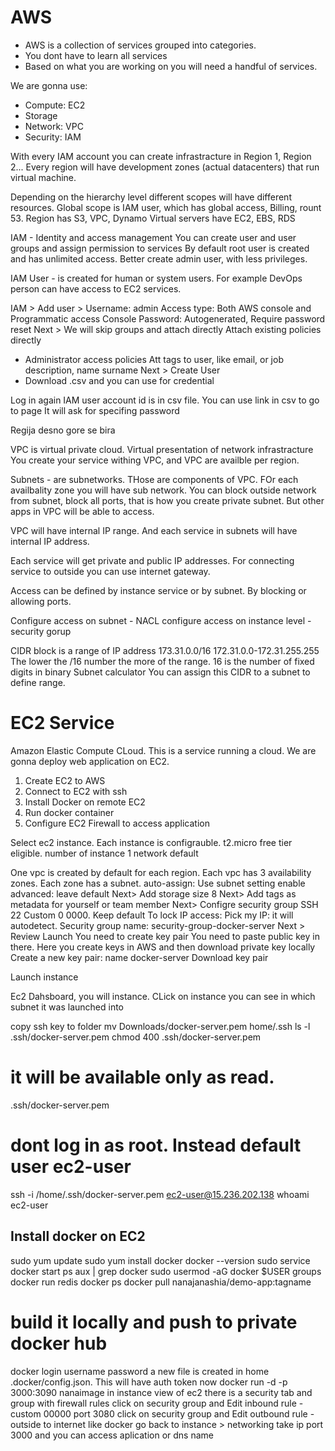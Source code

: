 # AWS
- AWS is a collection of services grouped into categories.
- You dont have to learn all services
- Based on what you are working on you will need a handful of services.

We are gonna use:
- Compute: EC2 
- Storage
- Network: VPC
- Security: IAM

With every IAM account you can create infrastracture in Region 1, Region 2...
Every region will have development zones (actual datacenters) that run virtual machine.

Depending on the hierarchy level different scopes will have different resources.
Global scope is IAM user, which has global access, Billing, rount 53.
Region has S3, VPC, Dynamo
Virtual servers have EC2, EBS, RDS

IAM - Identity and access management
You can create user and user groups and assign permission to services
By default root user is created and has unlimited access.
Better create admin user, with less privileges. 

IAM User - is created for human or system users. For example DevOps person can have access to EC2 services.

IAM > Add user > 
Username: admin
Access type: Both AWS console and Programmatic access
Console Password: Autogenerated, Require password reset
Next > We will skip groups and attach directly
Attach existing policies directly
- Administrator access policies
Att tags to user, like email, or job description, name surname
Next > Create User
- Download .csv and you can use for credential

Log in again
IAM user
account id is in csv file. You can use link in csv to go to page
It will ask for specifing password

Regija desno gore se bira


VPC is virtual private cloud. Virtual presentation of network infrastracture
You create your service withing VPC, and VPC are availble per region.

Subnets - are subnetworks. THose are components of VPC.
FOr each availbality zone you will have sub network.
You can block outside network from subnet, block all ports, that is how you create private subnet.
But other apps in VPC will be able to access.

VPC will have internal IP range. And each service in subnets will have internal IP address.

Each service will get private and public IP addresses.
For connecting service to outside you can use internet gateway.

Access can be defined by instance service or by subnet. By blocking or allowing ports.

Configure access on subnet - NACL
configure access on instance level - security gorup

CIDR block is a range of IP address
173.31.0.0/16
172.31.0.0-172.31.255.255
The lower the /16 number the more of the range. 16 is the number of fixed digits in binary
Subnet calculator
You can assign this CIDR to a subnet to define range.

# EC2 Service
Amazon Elastic Compute CLoud. This is a service running a cloud.
We are gonna deploy web application on EC2.
1. Create EC2 to AWS
2. Connect to EC2 with ssh
3. Install Docker on remote EC2
4. Run docker container
5. Configure EC2 Firewall to access application

Select ec2 instance.
Each instance is configrauble.
t2.micro free tier eligible.
number of instance 1
network default

One vpc is created by default for each region. Each vpc has 3 availability zones. 
Each zone has a subnet.
auto-assign: Use subnet setting enable
advanced: leave default
Next> Add storage size 8
Next> Add tags as metadata for yourself or team member
Next> Configre security group SSH 22 Custom 0 0000. Keep default 
To lock IP access: Pick my IP: it will autodetect. 
Security group name: security-group-docker-server
Next > Review
Launch
You need to create key pair
You need to paste public key in there.
Here you create keys in AWS and then download private key locally
Create a new key pair: name docker-server
Download key pair

Launch instance

Ec2 Dahsboard, you will instance. CLick on instance
you can see in which subnet it was launched into

copy ssh key to folder
mv Downloads/docker-server.pem home/.ssh
ls -l .ssh/docker-server.pem
chmod 400 .ssh/docker-server.pem
# it will be available only as read.
.ssh/docker-server.pem
# dont log in as root. Instead default user ec2-user
ssh -i /home/.ssh/docker-server.pem ec2-user@15.236.202.138
whoami
ec2-user

## Install docker on EC2
sudo yum update
sudo yum install docker
docker --version
sudo service docker start
ps aux | grep docker
sudo usermod -aG docker $USER
groups
docker run redis
docker ps
docker pull nanajanashia/demo-app:tagname
# build it locally and push to private docker hub

docker login
username
password
a new file is created 
in home .docker/config.json.
This will have auth token now
docker run -d -p 3000:3090 nanaimage
in instance view of ec2 there is a security tab and group with firewall rules
click on security group and Edit inbound rule - custom 00000 port 3080
click on security group and Edit outbound rule - outside to internet like docker
go back to instance > networking take ip port 3000
and you can access aplication
or dns name

